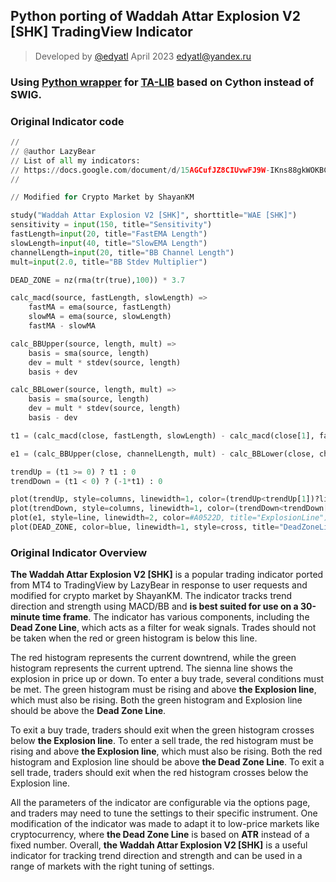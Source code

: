 ## Python porting of Waddah Attar Explosion V2 [SHK] TradingView Indicator


>Developed by [@edyatl](https://github.com/edyatl) April 2023 <edyatl@yandex.ru>

### Using [Python wrapper](https://github.com/TA-Lib/ta-lib-python) for [TA-LIB](http://ta-lib.org/) based on Cython instead of SWIG.

### Original Indicator code

```python
//
// @author LazyBear 
// List of all my indicators: 
// https://docs.google.com/document/d/15AGCufJZ8CIUvwFJ9W-IKns88gkWOKBCvByMEvm5MLo/edit?usp=sharing
//

// Modified for Crypto Market by ShayanKM

study("Waddah Attar Explosion V2 [SHK]", shorttitle="WAE [SHK]")
sensitivity = input(150, title="Sensitivity")
fastLength=input(20, title="FastEMA Length")
slowLength=input(40, title="SlowEMA Length")
channelLength=input(20, title="BB Channel Length")
mult=input(2.0, title="BB Stdev Multiplier")

DEAD_ZONE = nz(rma(tr(true),100)) * 3.7

calc_macd(source, fastLength, slowLength) =>
    fastMA = ema(source, fastLength)
    slowMA = ema(source, slowLength)
    fastMA - slowMA

calc_BBUpper(source, length, mult) => 
    basis = sma(source, length)
    dev = mult * stdev(source, length)
    basis + dev

calc_BBLower(source, length, mult) => 
    basis = sma(source, length)
    dev = mult * stdev(source, length)
    basis - dev

t1 = (calc_macd(close, fastLength, slowLength) - calc_macd(close[1], fastLength, slowLength))*sensitivity

e1 = (calc_BBUpper(close, channelLength, mult) - calc_BBLower(close, channelLength, mult))

trendUp = (t1 >= 0) ? t1 : 0
trendDown = (t1 < 0) ? (-1*t1) : 0

plot(trendUp, style=columns, linewidth=1, color=(trendUp<trendUp[1])?lime:green, transp=45, title="UpTrend")
plot(trendDown, style=columns, linewidth=1, color=(trendDown<trendDown[1])?orange:red, transp=45, title="DownTrend")
plot(e1, style=line, linewidth=2, color=#A0522D, title="ExplosionLine")
plot(DEAD_ZONE, color=blue, linewidth=1, style=cross, title="DeadZoneLine")
```

### Original Indicator Overview

**The Waddah Attar Explosion V2 [SHK]** is a popular trading indicator ported from MT4 to TradingView by LazyBear in response to user requests and  modified for crypto market by ShayanKM. The indicator tracks trend direction and strength using MACD/BB and **is best suited for use on a 30-minute time frame**. The indicator has various components, including the **Dead Zone Line**, which acts as a filter for weak signals. Trades should not be taken when the red or green histogram is below this line.

The red histogram represents the current downtrend, while the green histogram represents the current uptrend. The sienna line shows the explosion in price up or down. To enter a buy trade, several conditions must be met. The green histogram must be rising and above **the Explosion line**, which must also be rising. Both the green histogram and Explosion line should be above the **Dead Zone Line**.

To exit a buy trade, traders should exit when the green histogram crosses below **the Explosion line**. To enter a sell trade, the red histogram must be rising and above **the Explosion line**, which must also be rising. Both the red histogram and Explosion line should be above **the Dead Zone Line**. To exit a sell trade, traders should exit when the red histogram crosses below the Explosion line.

All the parameters of the indicator are configurable via the options page, and traders may need to tune the settings to their specific instrument. One modification of the indicator was made to adapt it to low-price markets like cryptocurrency, where **the Dead Zone Line** is based on **ATR** instead of a fixed number. Overall, **the Waddah Attar Explosion V2 [SHK]** is a useful indicator for tracking trend direction and strength and can be used in a range of markets with the right tuning of settings.


